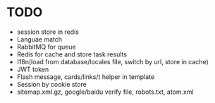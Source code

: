 # TODO

- session store in redis
- Languae match
- RabbitMQ for queue
- Redis for cache and store task results
- I18n(load from database/locales file, switch by url, store in cache)
- JWT token
- Flash message, cards/links/t helper in template
- Session by cookie store
- sitemap.xml.gz, google/baidu verify file, robots.txt, atom.xml

